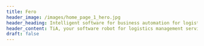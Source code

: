 ```yaml
---
title: Fero
header_image: /images/home_page_1_hero.jpg
header_heading: Intelligent software for business automation for logistics
header_content: TiA, your software robot for logistics management serving the needs of logistics, transportation and distribution professionals powered by Robotic Process Automation (RPA) and AI.
draft: false
---
```

